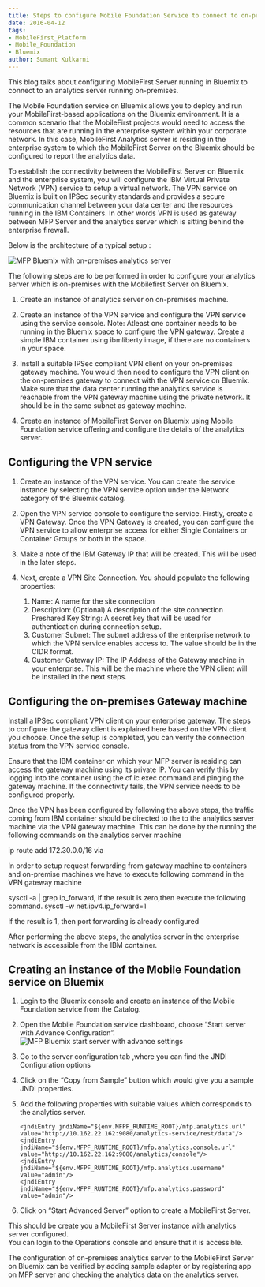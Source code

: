 ```yaml
---
title: Steps to configure Mobile Foundation Service to connect to on-premises Analytics server.
date: 2016-04-12
tags:
- MobileFirst_Platform
- Mobile_Foundation
- Bluemix
author: Sumant Kulkarni
---
```

This blog talks about configuring MobileFirst Server running in Bluemix to connect to an analytics server running on-premises.

The Mobile Foundation service on Bluemix allows you to deploy and run your MobileFirst-based applications on the Bluemix environment. It is a common scenario that the MobileFirst projects would need to access the resources that are running in the enterprise system within your corporate network. In this case, MobileFirst Analytics server is residing in the enterprise system to which the MobileFirst Server on the Bluemix should be configured to report the analytics data.

To establish the connectivity between the MobileFirst Server on Bluemix and the enterprise system,  you will configure the IBM Virtual Private Network (VPN) service to setup a virtual network. The VPN service on Bluemix is built on IPSec security standards and provides a secure communication channel between your data center and the resources running in the IBM Containers. In other words VPN is used as gateway between MFP Server and the analytics server which is sitting behind the enterprise firewall.

Below is the architecture of a typical setup :

![MFP Bluemix with on-premises analytics server ]({{site.baseurl}}/assets/blog/2016-04-12-mobile-foundation-bluemix-configuration-with-onprem-analytics-server/MFPwithAnalytics.png)

The following steps are to be performed in order to configure your analytics server which is on-premises with the Mobilefirst Server on Bluemix.

1.  Create an instance of analytics server on on-premises machine.

2. Create an instance of the VPN service and configure the VPN service using the service console. Note: Atleast one container needs to be running in the Bluemix space to configure the VPN gateway. Create a simple IBM container using ibmliberty image, if there are no containers in your space.

3. Install a suitable IPSec compliant VPN client on your on-premises gateway machine. You would then need to configure the VPN client on the on-premises gateway to connect with the VPN service on Bluemix. Make sure that the data center running the analytics service is reachable from the VPN gateway machine using the private network. It should be in the same subnet as gateway machine.

4. Create an instance of MobileFirst Server on Bluemix using Mobile Foundation
 service offering and configure the details of the analytics server.

## Configuring the VPN service

1. Create an instance of the VPN service. You can create the service instance by selecting the VPN service option under the Network category of the Bluemix catalog.

2. Open the VPN service console to configure the service. Firstly, create a VPN Gateway. Once the VPN Gateway is created, you can configure the VPN service to allow enterprise access for either Single Containers or Container Groups or both in the space.

3. Make a note of the IBM Gateway IP that will be created. This will be used in the later steps.

4. Next, create a VPN Site Connection. You should populate the following properties:
    1. Name: A name for the site connection
    2. Description: (Optional) A description of the site connection
       Preshared Key String: A secret key that will be used for authentication during connection setup.
    3. Customer Subnet: The subnet address of the enterprise network to  which the VPN service enables access to. The value should be in the CIDR format.
    4. Customer Gateway IP: The IP Address of the Gateway machine in your enterprise. This will be the machine where the VPN client will be installed in the next steps.

## Configuring the on-premises Gateway machine

Install a IPSec compliant VPN client on your enterprise gateway. The steps to configure the gateway client is explained here based on the VPN client you choose. Once the setup is completed, you can verify the connection status from the VPN service console.

Ensure that the IBM container on which your MFP server is residing can access the gateway machine using its private IP. You can verify this by logging into the container using the cf ic exec command and pinging the gateway machine. If the connectivity fails, the VPN service needs to be configured properly.

Once the VPN has been configured by following the above steps, the traffic coming from IBM container should be directed to the to the analytics server machine via the VPN gateway machine. This can be done by the running the following commands on the analytics server machine

ip route add 172.30.0.0/16 via <VPN Gateway machine ip>

In order to setup request forwarding from gateway machine to containers and on-premise machines we have to execute following command in the VPN gateway machine

 sysctl -a | grep ip_forward, if the result is zero,then execute the following command.
sysctl -w net.ipv4.ip_forward=1

If the result is 1, then port forwarding is already configured

After performing the above steps, the analytics server in the enterprise network is accessible from the IBM container.


## Creating an instance of the Mobile Foundation service on Bluemix

1.  Login to the Bluemix console and create an instance of the Mobile Foundation service from the Catalog.

2.  Open the Mobile Foundation service dashboard, choose “Start server with Advance Configuration”.
![MFP Bluemix start server with advance settings ]({{site.baseurl}}/assets/blog/2016-04-12-mobile-foundation-bluemix-configuration-with-onprem-analytics-server/StartServer.png)

3. Go to the server configuration tab ,where you can find the JNDI Configuration options

4.  Click on the “Copy from Sample” button which would give you a sample JNDI properties.

5. Add the following properties with suitable values which corresponds to the analytics server.

    ```
    <jndiEntry jndiName="${env.MFPF_RUNTIME_ROOT}/mfp.analytics.url" value="http://10.162.22.162:9080/analytics-service/rest/data"/>
    <jndiEntry jndiName="${env.MFPF_RUNTIME_ROOT}/mfp.analytics.console.url" value="http://10.162.22.162:9080/analytics/console"/>
    <jndiEntry jndiName="${env.MFPF_RUNTIME_ROOT}/mfp.analytics.username" value="admin"/>
    <jndiEntry jndiName="${env.MFPF_RUNTIME_ROOT}/mfp.analytics.password" value="admin"/>

    ```

6. Click on “Start Advanced Server” option to create a MobileFirst Server.

This should be create you a MobileFirst Server instance with analytics server configured.  
You can login to the Operations console and ensure that it is accessible.

The configuration of on-premises analytics server to the MobileFirst Server on Bluemix can be verified by adding sample adapter or by registering app on MFP server and checking the analytics data on the analytics server.
